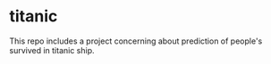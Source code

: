 # titanic
This repo includes a project concerning about prediction of people's survived in titanic ship.
